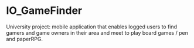 # IO_GameFinder
University project: mobile application that enables logged users to find gamers and game owners in their area and meet to play board games / pen and paperRPG.
